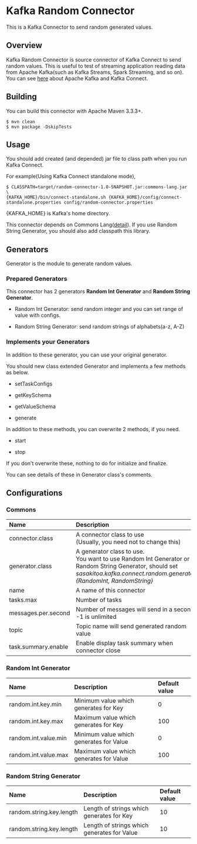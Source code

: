 # Kafka Random Connector

This is a Kafka Connector to send random generated values.

## Overview

Kafka Random Connector is source connector of Kafka Connect to send random values.
This is useful to test of streaming application reading data from Apache Kafka(such as Kafka Streams, Spark Streaming, and so on).
You can see [here](http://kafka.apache.org/) about Apache Kafka and Kafka Connect.

## Building

You can build this connector with Apache Maven 3.3.3+.

    $ mvn clean
    $ mvn package -DskipTests


## Usage

You should add created (and depended) jar file to class path when you run Kafka Connect.

For example(Using Kafka Connect standalone mode), 
   
    $ CLASSPATH=target/random-connector-1.0-SNAPSHOT.jar:commons-lang.jar \
    {KAFKA_HOME}/bin/connect-standalone.sh {KAFKA_HOME}/config/connect-standalone.properties config/random-connector.properties

{KAFKA_HOME} is Kafka's home directory.

This connector depends on Commons Lang([detail](https://commons.apache.org/proper/commons-lang/)).
If you use Random String Generator, you should also add classpath this library.


## Generators

Generator is the module to generate random values.

### Prepared Generators

This connector has 2 generators __Random Int Generator__ and __Random String Generator__.

* Random Int Generator: send random integer and you can set range of value with configs.

* Random String Generator: send random strings of alphabets(a-z, A-Z)

### Implements your Generators

In addition to these generator, you can use your original generator. 

You should new class extended Generator and implements a few methods as below.
    
* setTaskConfigs
    
* getKeySchema
    
* getValueSchema

* generate

In addition to these methods, you can overwrite 2 methods, if you need.

* start

* stop
    
If you don't overwrite these, nothing to do for initialize and finalize.

You can see details of these in Generator class's comments.

## Configurations

### Commons

| Name                  | Description                                   | Default value |
|:----------------------|:----------------------------------------------|:--------------|
| connector.class       | A connector class to use <br> (Usually, you need not to change this) | sasakitoa.kafka.connect.random.RandomSourceConnector |
| generator.class       | A generator class to use. <br> You want to use Random Int Generator or Random String Generator, should set _sasakitoa.kafka.connect.random.generator.{RandomInt, RandomString}_ | (none) |
| name                  | A name of this connector                                       | random-connector |
| tasks.max             | Number of tasks                                                | 1     | 
| messages.per.second   | Number of messages will send in a second<br> -1 is unlimited   | -1    | 
| topic                 | Topic name will send generated random value                    | topic |
| task.summary.enable   | Enable display task summary when connector close               | false |


### Random Int Generator

| Name                  | Description                              | Default value |
|:----------------------|:-----------------------------------------|:--------------|
| random.int.key.min    | Minimum value which generates for Key    | 0             |
| random.int.key.max    | Maximum value which generates for Key    | 100           |
| random.int.value.min  | Minimum value which generates for Value  | 0             |
| random.int.value.max  | Maximum value which generates for Value  | 100           |


### Random String Generator

| Name                        | Description                                 | Default value |
|:----------------------------|:--------------------------------------------|:--------------|
| random.string.key.length    | Length of strings which generates for Key   | 10            |
| random.string.key.length    | Length of strings which generates for Value | 10            |


